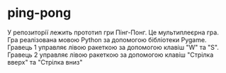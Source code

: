 # ping-pong
У репозиторії лежить прототип гри Пінг-Понг. Це мультиплеєрна гра. Гра реалізована мовою Python за допомогою бібліотеки Pygame. Гравець 1 управляє лівою ракеткою за допомогою клавіш "W" та "S". Гравець 2 управляє лівою ракеткою за допомогою клавіш "Стрілка вверх" та "Стрілка вниз"
